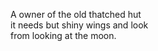 A owner of the old thatched hut    
it needs but shiny wings and look    
from looking at the moon.    

